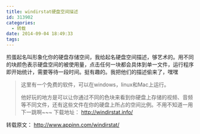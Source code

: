 ```yaml
---
title: windirstat硬盘空间描述
id: 313902
categories:
  - 转载
date: 2014-09-04 18:49:33
tags:
---
```


煎蛋起名叫形象化你的硬盘存储空间，我给起名硬盘空间描述，够艺术的。用不同的块颜色表示硬盘空间的被使用量，点击任何一块都会具体到单一文件，运行程序即开始统计，需要等待一段时间。挺有趣的。我把他们的描述偷来了，嘿嘿
> 这里有一个免费的软件，可以在windows，linux和Mac上运行。
> 
> 他好玩的地方是可以让你通过不同的色块来看到你硬盘上存储的视频、音频等不同文件，还有这些文件在你的硬盘上所占的空间比例。不用不知道一用下一跳啊~~~
下载地址： http://windirstat.info/

转载原文： http://www.appinn.com/windirstat/